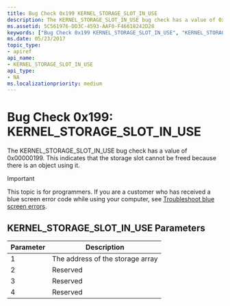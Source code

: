 ```yaml
---
title: Bug Check 0x199 KERNEL_STORAGE_SLOT_IN_USE
description: The KERNEL_STORAGE_SLOT_IN_USE bug check has a value of 0x00000199. This indicates that the storage slot cannot be freed because there is an object using it.
ms.assetid: 5C561976-DD3C-4593-AAF0-F46618242D28
keywords: ["Bug Check 0x199 KERNEL_STORAGE_SLOT_IN_USE", "KERNEL_STORAGE_SLOT_IN_USE"]
ms.date: 05/23/2017
topic_type:
- apiref
api_name:
- KERNEL_STORAGE_SLOT_IN_USE
api_type:
- NA
ms.localizationpriority: medium
---
```


# Bug Check 0x199: KERNEL\_STORAGE\_SLOT\_IN\_USE


The KERNEL\_STORAGE\_SLOT\_IN\_USE bug check has a value of 0x00000199. This indicates that the storage slot cannot be freed because there is an object using it.

> [!IMPORTANT]
> This topic is for programmers. If you are a customer who has received a blue screen error code while using your computer, see [Troubleshoot blue screen errors](https://www.windows.com/stopcode).


## KERNEL\_STORAGE\_SLOT\_IN\_USE Parameters


| Parameter | Description                      |
|-----------|----------------------------------|
| 1         | The address of the storage array |
| 2         | Reserved                         |
| 3         | Reserved                         |
| 4         | Reserved                         |

 

 

 




